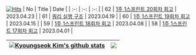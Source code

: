 [![Hits](https://hits.seeyoufarm.com/api/count/incr/badge.svg?url=https%3A%2F%2Fgithub.com%2F0xe82de%2Fhit-counter&count_bg=%23000000&title_bg=%2300264D&icon=&icon_color=%23E7E7E7&title=hits&edge_flat=false)](https://hits.seeyoufarm.com)
| No | Title | Date |
| :-: | :-: | :-: |
| 62 | [1주 1스프린트 20회차 회고](https://0xe82de.tistory.com/62) | 2023.04.23 |
| 61 | [쿼리 실행 구조](https://0xe82de.tistory.com/61) | 2023.04.19 |
| 60 | [1주 1스프린트 19회차 회고](https://0xe82de.tistory.com/60) | 2023.04.15 |
| 59 | [1주 1스프린트 18회차 회고](https://0xe82de.tistory.com/59) | 2023.04.08 |
| 58 | [1주 1스프린트 17회차 회고](https://0xe82de.tistory.com/58) | 2023.04.01 |

| <a href="https://github.com/0xe82de/github-readme-stats"><img align="center" src="https://github-readme-stats.vercel.app/api?username=0xe82de&show_icons=true&include_all_commits=true&theme=graywhite&hide_border=true" alt="Kyoungseok Kim's github stats" /></a> | <a href="https://github.com/0xe82de/github-readme-stats"><img align="center" src="https://github-readme-stats.vercel.app/api/top-langs/?username=0xe82de&layout=compact&theme=graywhite&hide_border=true" /></a> |
| - | - |
